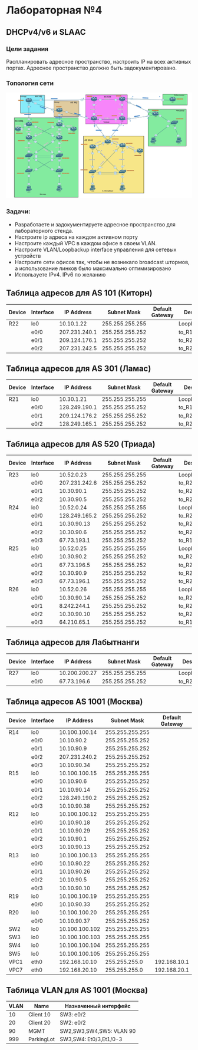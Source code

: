 # Лабораторная №4
##  DHCPv4/v6 и SLAAC


### Цели задания
Распланировать адресное пространство, настроить IP на всех активных портах. Адресное пространство должно быть задокументировано.

### Топология сети
![](./img/lab_4_topology.png)

### Задачи:

+ Разработаете и задокументируете адресное пространство для лабораторного стенда.
+ Настроите ip адреса на каждом активном порту
+ Настроите каждый VPC в каждом офисе в своем VLAN.
+ Настроите VLAN/Loopbackup interface управления для сетевых устройств
+ Настроите сети офисов так, чтобы не возникало broadcast штормов, а использование линков было максимально оптимизировано
+ Используете IPv4. IPv6 по желанию

## Таблица адресов для AS 101 (Киторн)
| Device | Interface | IP Address     | Subnet Mask     | Default Gateway | Description  |
| ------ | --------- | -------------- | --------------- | --------------- | -------------|
| R22    | lo0       | 10.10.1.22     | 255.255.255.255 |                 | Loopback_R22 |
|        | e0/0      | 207.231.240.1  | 255.255.255.252 |                 | to_R14_AS1001|
|        | e0/1      | 209.124.176.1  | 255.255.255.252 |                 | to_R21_AS301 |
|        | e0/2      | 207.231.242.5  | 255.255.255.252 |                 | to_R23_AS520 |

## Таблица адресов для AS 301 (Ламас)
| Device | Interface | IP Address     | Subnet Mask     | Default Gateway | Description  |
| ------ | --------- | -------------- | --------------- | --------------- | -------------|
| R21    | lo0       | 10.30.1.21     | 255.255.255.255 |                 | Loopback_R21 |
|        | e0/0      | 128.249.190.1  | 255.255.255.252 |                 | to_R15_AS1001|
|        | e0/1      | 209.124.176.2  | 255.255.255.252 |                 | to_R22_AS101 |
|        | e0/2      | 128.249.165.1  | 255.255.255.252 |                 | to_R24_AS520 |

## Таблица адресов для AS 520 (Триада)
| Device | Interface | IP Address      | Subnet Mask     | Default Gateway | Description  |
| ------ | --------- | --------------- | --------------- | --------------- | -------------|
| R23    | lo0       | 10.52.0.23      | 255.255.255.255 |                 | Loopback_R23 |
|        | e0/0      | 207.231.242.6   | 255.255.255.252 |                 | to_R22_AS101 | 
|        | e0/1      | 10.30.90.1      | 255.255.255.252 |                 | to_R25       |
|        | e0/2      | 10.30.90.5      | 255.255.255.252 |                 | to_R24       |
| R24    | lo0       | 10.52.0.24      | 255.255.255.255 |                 | Loopback_R24 |
|        | e0/0      | 128.249.165.2   | 255.255.255.252 |                 | to_R21_AS301 |
|        | e0/1      | 10.30.90.13     | 255.255.255.252 |                 | to_R26       |
|        | e0/2      | 10.30.90.6      | 255.255.255.252 |                 | to_R23       |
|        | e0/3      | 67.73.193.1     | 255.255.255.252 |                 | to_R18_AS2042|
| R25    | lo0       | 10.52.0.25      | 255.255.255.255 |                 | Loopback_R25 |
|        | e0/0      | 10.30.90.2      | 255.255.255.252 |                 | to_R23       |
|        | e0/1      | 67.73.196.5     | 255.255.255.252 |                 | to_R27_ext   |
|        | e0/2      | 10.30.90.9      | 255.255.255.252 |                 | to_R26       |
|        | e0/3      | 67.73.196.1     | 255.255.255.252 |                 | to_R28_ext   |
| R26    | lo0       | 10.52.0.26      | 255.255.255.255 |                 | Loopback_R26 |
|        | e0/0      | 10.30.90.14     | 255.255.255.252 |                 | to_R24       |
|        | e0/1      | 8.242.244.1     | 255.255.255.252 |                 | to_R28_ext   |
|        | e0/2      | 10.30.90.10     | 255.255.255.252 |                 | to_R25       |
|        | e0/3      | 64.210.65.1     | 255.255.255.252 |                 | to_R18_AS2042|


## Таблица адресов для Лабытнанги
| Device | Interface | IP Address      | Subnet Mask     | Default Gateway | Description  |
| ------ | --------- | --------------- | --------------- | --------------- | -------------|
| R27    | lo0       | 10.200.200.27   | 255.255.255.255 |                 | Loopback_R27 |
|        | e0/0      | 67.73.196.6     | 255.255.255.252 |                 | to_R25_ext   |

## Таблица адресов AS 1001 (Москва)
| Device | Interface | IP Address     | Subnet Mask     | Default Gateway | Description  |
| ------ | --------- | -------------- | --------------- | --------------- | -------------|
| R14    | lo0       | 10.100.100.14  | 255.255.255.255 |                 | Loopback_R14 |
|        | e0/0      | 10.10.90.2     | 255.255.255.252 |                 | to_R12       |
|        | e0/1      | 10.10.90.9     | 255.255.255.252 |                 | to_R13       |
|        | e0/2      | 207.231.240.2  | 255.255.255.252 |                 | to_R22_AS101 |
|        | e0/3      | 10.10.90.34    | 255.255.255.252 |                 | to_R19       |
| R15    | lo0       | 10.100.100.15  | 255.255.255.255 |                 | Loopback_R15 | 
|        | e0/0      | 10.10.90.6     | 255.255.255.252 |                 | to_R13       |
|        | e0/1      | 10.10.90.14    | 255.255.255.252 |                 | to_R12       |
|        | e0/2      | 128.249.190.2  | 255.255.255.252 |                 | to_R21_AS301 |
|        | e0/3      | 10.10.90.38    | 255.255.255.252 |                 | to_R20
| R12    | lo0       | 10.100.100.12  | 255.255.255.255 |                 | Loopback_R12 |
|        | e0/0      | 10.10.90.18    | 255.255.255.252 |                 | to_SW4       |
|        | e0/1      | 10.10.90.29    | 255.255.255.252 |                 | to_SW5       |
|        | e0/2      | 10.10.90.1     | 255.255.255.252 |                 | to_R14       |
|        | e0/3      | 10.10.90.13    | 255.255.255.252 |                 | to_R15       |
| R13    | lo0       | 10.100.100.13  | 255.255.255.255 |                 | Loopback_R13 |
|        | e0/0      | 10.10.90.22    | 255.255.255.252 |                 | to_SW5       |
|        | e0/1      | 10.10.90.26    | 255.255.255.252 |                 | to_SW4       |
|        | e0/2      | 10.10.90.5     | 255.255.255.252 |                 | to_R15       |
|        | e0/3      | 10.10.90.10    | 255.255.255.252 |                 | to_R14       |
| R19    | lo0       | 10.100.100.19  | 255.255.255.255 |                 | Loopback_R19 |
|        | e0/0      | 10.10.90.33    | 255.255.255.252 |                 | to_R14       |
| R20    | lo0       | 10.100.100.20  | 255.255.255.255 |                 | Loopback_R20 |
|        | e0/0      | 10.10.90.37    | 255.255.255.252 |                 | to_R15       |
| SW2    | lo0       | 10.100.100.102 | 255.255.255.255 |                 | Loopback_SW2 |
| SW3    | lo0       | 10.100.100.103 | 255.255.255.255 |                 | Loopback_SW3 |
| SW4    | lo0       | 10.100.100.104 | 255.255.255.255 |                 | Loopback_SW4 |
| SW5    | lo0       | 10.100.100.105 | 255.255.255.255 |                 | Loopback_SW5 |
| VPC1   | eth0      | 192.168.10.10  | 255.255.255.0   | 192.168.10.1    |              |
| VPC7   | eth0      | 192.168.20.10  | 255.255.255.0   | 192.168.20.1    |              |

## Таблица VLAN для AS 1001 (Москва)
| VLAN | Name       | Назначенный интерфейс    |
| ---- | ---------- | ----------------------   |
| 10   | Client 10  | SW3: e0/2                |
| 20   | Client 20  | SW2: e0/2                |
| 90   | MGMT       | SW2,SW3,SW4,SW5: VLAN 90 |
| 999  | ParkingLot | SW3,SW4: Et0/3,Et1/0-3   |